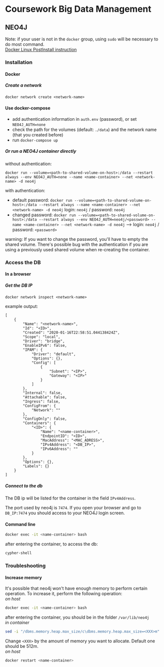 # Coursework Big Data Management

## NEO4J

Note: if your user is not in the `docker` group, using `sudo` will be necessary to do most command.  
[Docker Linux PostInstall instruction](https://docs.docker.com/install/linux/linux-postinstall/)

### Installation

#### Docker

##### Create a network

`docker network create <network-name>`

#### Use docker-compose

- add authentication information in `auth.env` (password), or set `NEO4J_AUTH=none`
- check the path for the volumes (default: `./data`) and the network name (that you created before)
- run `docker-compose up`

##### Or run a NEO4J container directly

without authentication:

`docker run --volume=<path-to-shared-volume-on-host>:/data --restart always --env NEO4J_AUTH=none --name <name-container> --net <network-name> -d neo4j`


with authentication:
- default password: `docker run --volume=<path-to-shared-volume-on-host>:/data --restart always --name <name-container> --net <network-name> -d neo4j` login: `neo4j` / password: `neo4j`
- changed password: `docker run --volume=<path-to-shared-volume-on-host>:/data --restart always --env NEO4J_AUTH=neo4j/<password> --name <name-container> --net <network-name> -d neo4j` --> login: `neo4j` / password: `<password>`

warning: If you want to change the password, you'll have to empty the shared volume. There's possible bug with the authentication if you are using a previously used shared volume when re-creating the container.  


### Access the DB

#### In a browser

##### Get the DB IP

`docker network inspect <network-name>`

example output:
```
[
    {
        "Name": "<network-name>",
        "Id": "<ID>",
        "Created": "2020-01-16T22:58:51.044138424Z",
        "Scope": "local",
        "Driver": "bridge",
        "EnableIPv6": false,
        "IPAM": {
            "Driver": "default",
            "Options": {},
            "Config": [
                {
                    "Subnet": "<IP>",
                    "Gateway": "<IP>"
                }
            ]
        },
        "Internal": false,
        "Attachable": false,
        "Ingress": false,
        "ConfigFrom": {
            "Network": ""
        },
        "ConfigOnly": false,
        "Containers": {
            "<ID>": {
                "Name": "<name-container>",
                "EndpointID": "<ID>",
                "MacAddress": "<MAC_ADRESS>",
                "IPv4Address": "<DB_IP>",
                "IPv6Address": ""
            }
        },
        "Options": {},
        "Labels": {}
    }
]
```

##### Connect to the db
The DB ip will be listed for the container in the field `IPv4Address`.  

The port used by neo4j is `7474`. If you open your browser and go to `DB_IP:7474` you should access to your NEO4J login screen.

#### Command line

```bash
docker exec -it <name-container> bash
```
after entering the container, to access the db:  
```bash
cypher-shell
```


### Troubleshooting

#### Increase memory

It's possible that neo4j won't have enough memory to perform certain operation. To increase it, perform the following operation:  
*on host*
```bash
docker exec -it <name-container> bash
```
after entering the container, you should be in the folder `/var/lib/neo4j`  
*in container*
```bash
sed -i "/dbms.memory.heap.max_size/c\dbms.memory.heap.max_size=<XXX>m" conf/neo4j.conf 
```
Change `<XXX>` by the amount of memory you want to allocate. Default one should be 512m.  
*on host*
```bash
docker restart <name-container>
```
